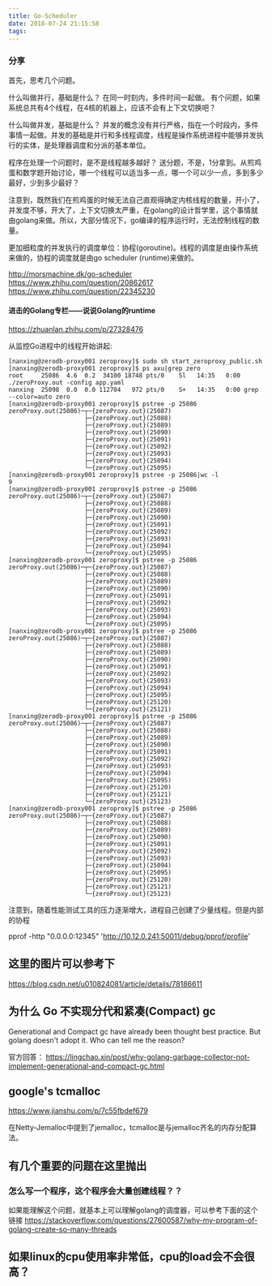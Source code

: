 ```yaml
---
title: Go-Scheduler
date: 2018-07-24 21:15:58
tags:
---
```


### 分享
首先，思考几个问题。

什么叫做并行，基础是什么？
在同一时刻内，多件时间一起做。
有个问题，如果系统总共有4个线程，在4核的机器上，应该不会有上下文切换吧？

什么叫做并发，基础是什么？
并发的概念没有并行严格，指在一个时段内，多件事情一起做。并发的基础是并行和多线程调度，线程是操作系统进程中能够并发执行的实体，是处理器调度和分派的基本单位。

程序在处理一个问题时，是不是线程越多越好？
送分题，不是，1分拿到。从煎鸡蛋和数学题开始讨论，哪一个线程可以适当多一点，哪一个可以少一点，多到多少最好，少到多少最好？

注意到，既然我们在煎鸡蛋的时候无法自己直观得确定内核线程的数量，开小了，并发度不够，开大了，上下文切换太严重，在golang的设计哲学里，这个事情就由golang来做。所以，大部分情况下，go编译的程序运行时，无法控制线程的数量。

更加细粒度的并发执行的调度单位：协程(goroutine)。线程的调度是由操作系统来做的，协程的调度就是由go scheduler (runtime)来做的。






http://morsmachine.dk/go-scheduler
https://www.zhihu.com/question/20862617
https://www.zhihu.com/question/22345230
#### 进击的Golang专栏——说说Golang的runtime
https://zhuanlan.zhihu.com/p/27328476

从监控Go进程中的线程开始讲起:

```
[nanxing@zerodb-proxy001 zeroproxy]$ sudo sh start_zeroproxy_public.sh 
[nanxing@zerodb-proxy001 zeroproxy]$ ps axu|grep zero
root     25086  4.6  0.2  34100 18748 pts/0    Sl   14:35   0:00 ./zeroProxy.out -config app.yaml
nanxing  25098  0.0  0.0 112704   972 pts/0    S+   14:35   0:00 grep --color=auto zero
[nanxing@zerodb-proxy001 zeroproxy]$ pstree -p 25086
zeroProxy.out(25086)─┬─{zeroProxy.out}(25087)
                     ├─{zeroProxy.out}(25088)
                     ├─{zeroProxy.out}(25089)
                     ├─{zeroProxy.out}(25090)
                     ├─{zeroProxy.out}(25091)
                     ├─{zeroProxy.out}(25092)
                     ├─{zeroProxy.out}(25093)
                     ├─{zeroProxy.out}(25094)
                     └─{zeroProxy.out}(25095)
[nanxing@zerodb-proxy001 zeroproxy]$ pstree -p 25086|wc -l
9
[nanxing@zerodb-proxy001 zeroproxy]$ pstree -p 25086
zeroProxy.out(25086)─┬─{zeroProxy.out}(25087)
                     ├─{zeroProxy.out}(25088)
                     ├─{zeroProxy.out}(25089)
                     ├─{zeroProxy.out}(25090)
                     ├─{zeroProxy.out}(25091)
                     ├─{zeroProxy.out}(25092)
                     ├─{zeroProxy.out}(25093)
                     ├─{zeroProxy.out}(25094)
                     └─{zeroProxy.out}(25095)
[nanxing@zerodb-proxy001 zeroproxy]$ pstree -p 25086
zeroProxy.out(25086)─┬─{zeroProxy.out}(25087)
                     ├─{zeroProxy.out}(25088)
                     ├─{zeroProxy.out}(25089)
                     ├─{zeroProxy.out}(25090)
                     ├─{zeroProxy.out}(25091)
                     ├─{zeroProxy.out}(25092)
                     ├─{zeroProxy.out}(25093)
                     ├─{zeroProxy.out}(25094)
                     └─{zeroProxy.out}(25095)
[nanxing@zerodb-proxy001 zeroproxy]$ pstree -p 25086
zeroProxy.out(25086)─┬─{zeroProxy.out}(25087)
                     ├─{zeroProxy.out}(25088)
                     ├─{zeroProxy.out}(25089)
                     ├─{zeroProxy.out}(25090)
                     ├─{zeroProxy.out}(25091)
                     ├─{zeroProxy.out}(25092)
                     ├─{zeroProxy.out}(25093)
                     ├─{zeroProxy.out}(25094)
                     ├─{zeroProxy.out}(25095)
                     ├─{zeroProxy.out}(25120)
                     └─{zeroProxy.out}(25121)
[nanxing@zerodb-proxy001 zeroproxy]$ pstree -p 25086
zeroProxy.out(25086)─┬─{zeroProxy.out}(25087)
                     ├─{zeroProxy.out}(25088)
                     ├─{zeroProxy.out}(25089)
                     ├─{zeroProxy.out}(25090)
                     ├─{zeroProxy.out}(25091)
                     ├─{zeroProxy.out}(25092)
                     ├─{zeroProxy.out}(25093)
                     ├─{zeroProxy.out}(25094)
                     ├─{zeroProxy.out}(25095)
                     ├─{zeroProxy.out}(25120)
                     ├─{zeroProxy.out}(25121)
                     └─{zeroProxy.out}(25123)
[nanxing@zerodb-proxy001 zeroproxy]$ pstree -p 25086
zeroProxy.out(25086)─┬─{zeroProxy.out}(25087)
                     ├─{zeroProxy.out}(25088)
                     ├─{zeroProxy.out}(25089)
                     ├─{zeroProxy.out}(25090)
                     ├─{zeroProxy.out}(25091)
                     ├─{zeroProxy.out}(25092)
                     ├─{zeroProxy.out}(25093)
                     ├─{zeroProxy.out}(25094)
                     ├─{zeroProxy.out}(25095)
                     ├─{zeroProxy.out}(25120)
                     ├─{zeroProxy.out}(25121)
                     └─{zeroProxy.out}(25123)
```
注意到，随着性能测试工具的压力逐渐增大，进程自己创建了少量线程。但是内部的协程

pprof -http "0.0.0.0:12345" 'http://10.12.0.241:50011/debug/pprof/profile'


## 这里的图片可以参考下
https://blog.csdn.net/u010824081/article/details/78186611


## 为什么 Go 不实现分代和紧凑(Compact) gc
Generational and Compact gc have already been thought best practice. But golang doesn't adopt it. Who can tell me the reason? 

官方回答：
https://lingchao.xin/post/why-golang-garbage-collector-not-implement-generational-and-compact-gc.html


## google's tcmalloc
https://www.jianshu.com/p/7c55fbdef679

在Netty-Jemalloc中提到了jemalloc，tcmalloc是与jemalloc齐名的内存分配算法。

## 有几个重要的问题在这里抛出
### 怎么写一个程序，这个程序会大量创建线程？？
如果能理解这个问题，就基本上可以理解golang的调度器，可以参考下面的这个链接
https://stackoverflow.com/questions/27600587/why-my-program-of-golang-create-so-many-threads


## 如果linux的cpu使用率非常低，cpu的load会不会很高？